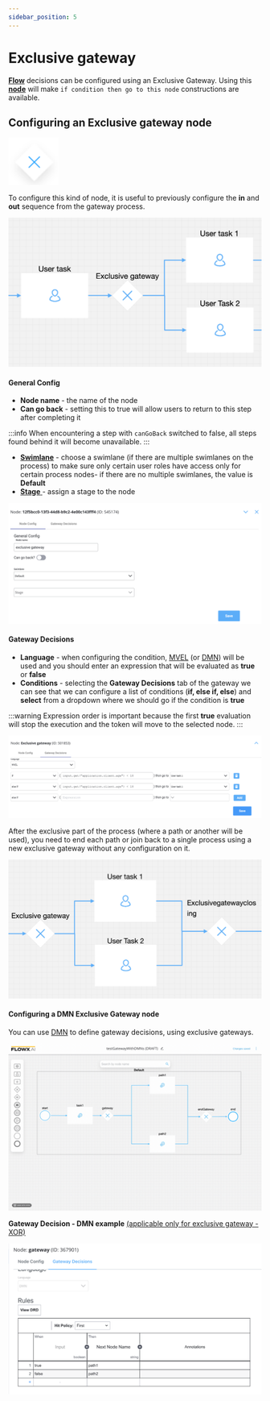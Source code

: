 ```yaml
---
sidebar_position: 5
---
```


# Exclusive gateway

[**Flow**](../../terms/flowx-process) decisions can be configured using an Exclusive Gateway. Using this [**node**](../../terms/flowx-node) will make `if condition then go to this node` constructions are available.

## Configuring an Exclusive gateway node

![Exclusive gateway](./img/gateway_exclusive.png#center)

To configure this kind of node, it is useful to previously configure the **in** and **out** sequence from the gateway process.

![](./img/gateway_exclusive_diagram.png)

#### General Config

* **Node name** - the name of the node
* **Can go back** - setting this to true will allow users to return to this step after completing it

:::info
When encountering a step with `canGoBack` switched to false, all steps found behind it will become unavailable.
:::

* [**Swimlane**](../../platform-deep-dive/user-roles-management/swimlanes.md) - choose a swimlane (if there are multiple swimlanes on the process) to make sure only certain user roles have access only for certain process nodes- if there are no multiple swimlanes, the value is **Default**
* [**Stage** ](../../platform-deep-dive/plugins/custom-plugins/task-management/using-stages.md)- assign a stage to the node

![](./img/gateway_exclusive_stages.png)

#### Gateway Decisions

* **Language** - when configuring the condition, [MVEL](/docs/platform-overview/frameworks-and-standards/business-process-industry-standards/intro-to-mvel.md) (or [DMN](#configuring-a-dmn-exclusive-gateway-node)) will be used and you should enter an expression that will be evaluated as **true** or **false**
* **Conditions** - selecting the **Gateway Decisions** tab of the gateway we can see that we can configure a list of conditions (**if, else if, else**) and **select** from a dropdown where we should go if the condition is **true**

:::warning
Expression order is important because the first **true** evaluation will stop the execution and the token will move to the selected node.
:::

![](./img/gateway_exclusive_conditions.png)

After the exclusive part of the process (where a path or another will be used), you need to end each path or join back to a single process using a new exclusive gateway without any configuration on it.

![](./img/exclusive_gateway_configuration.png)

#### Configuring a DMN Exclusive Gateway node

You can use [DMN](/docs/platform-overview/frameworks-and-standards/business-process-industry-standards/intro-to-dmn.md) to define gateway decisions, using exclusive gateways.

![Gateway Decisions](./img/exclusive_gateway_DMN.gif)

**Gateway Decision - DMN example** [(applicable only for exclusive gateway - XOR)](exclusive-gateway-node.md)

![Gateway Decision](./img/exclusive_gateway_decision.png)
